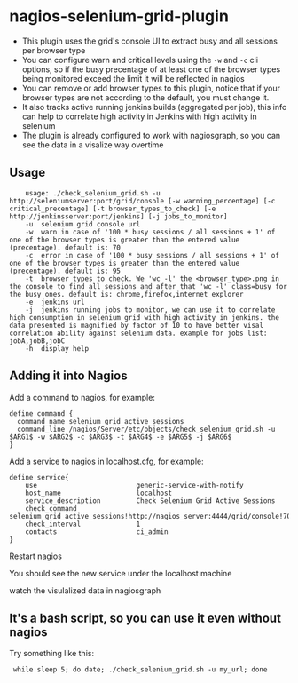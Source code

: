 # nagios-selenium-grid-plugin

* This plugin uses the grid's console UI to extract busy and all sessions per browser type
* You can configure warn and critical levels using the `-w` and `-c` cli options, so if the busy precentage of at least one of the browser types being monitored exceed the limit it will be reflected in nagios
* You can remove or add browser types to this plugin, notice that if your browser types are not according to the default, you must change it.
* It also tracks active running jenkins builds (aggregated per job), this info can help to correlate high activity in Jenkins with high activity in selenium
* The plugin is already configured to work with nagiosgraph, so you can see the data in a visalize way overtime

## Usage 
```
    usage: ./check_selenium_grid.sh -u http://seleniumserver:port/grid/console [-w warning_percentage] [-c critical_precentage] [-t browser_types_to_check] [-e http://jenkinsserver:port/jenkins] [-j jobs_to_monitor]
    -u  selenium grid console url
    -w  warn in case of '100 * busy sessions / all sessions + 1' of one of the browser types is greater than the entered value (precentage). default is: 70
    -c  error in case of '100 * busy sessions / all sessions + 1' of one of the browser types is greater than the entered value (precentage). default is: 95
    -t  browser types to check. We 'wc -l' the <browser_type>.png in the console to find all sessions and after that 'wc -l' class=busy for the busy ones. default is: chrome,firefox,internet_explorer
    -e  jenkins url
    -j  jenkins running jobs to monitor, we can use it to correlate high consumption in selenium grid with high activity in jenkins. the data presented is magnified by factor of 10 to have better visal correlation ability against selenium data. example for jobs list: jobA,jobB,jobC
    -h  display help
```

## Adding it into Nagios
Add a command to nagios, for example:

```
define command {
  command_name selenium_grid_active_sessions
  command_line /nagios/Server/etc/objects/check_selenium_grid.sh -u $ARG1$ -w $ARG2$ -c $ARG3$ -t $ARG4$ -e $ARG5$ -j $ARG6$
}
```

Add a service to nagios in localhost.cfg, for example:
```
define service{
    use                         generic-service-with-notify
    host_name                   localhost
    service_description         Check Selenium Grid Active Sessions
    check_command               selenium_grid_active_sessions!http://nagios_server:4444/grid/console!70!95!chrome,firefox,internet_explorer!http://jenkins_server:8888/jenkins!jobA,jobB
    check_interval              1
    contacts                    ci_admin
}
```

Restart nagios

You should see the new service under the localhost machine

watch the visulalized data in nagiosgraph

## It's a bash script, so you can use it even without nagios

Try something like this:
```
 while sleep 5; do date; ./check_selenium_grid.sh -u my_url; done
 ```
